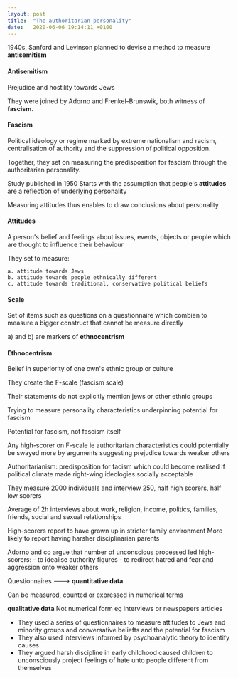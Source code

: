 ```yaml
---
layout: post
title:  "The authoritarian personality"
date:   2020-06-06 19:14:11 +0100
---
```


1940s, Sanford and Levinson planned to devise a method to measure **antisemitism**

#### Antisemitism
Prejudice and hostility towards Jews

They were joined by Adorno and Frenkel-Brunswik, both witness of **fascism**.

#### Fascism
Political ideology or regime marked by extreme nationalism and racism, centralisation of authority and the suppression of political opposition.

Together, they set on measuring the predisposition for fascism through the authoritarian personality.

Study published in 1950
Starts with the assumption that people's **attitudes** are a reflection of underlying personality

Measuring attitudes thus enables to draw conclusions about personality

#### Attitudes
A person's belief and feelings about issues, events, objects or people which are thought to influence their behaviour

They set to measure:

    a. attitude towards Jews
    b. attitude towards people ethnically different 
    c. attitude towards traditional, conservative political beliefs

    
#### Scale
Set of items such as questions on a questionnaire which combien to measure a bigger construct that cannot be measure directly

a) and b) are markers of **ethnocentrism**

#### Ethnocentrism
Belief in superiority of one own's ethnic group or culture

They create the F-scale (fascism scale)

Their statements do not explicitly mention jews or other ethnic groups

Trying to measure personality characteristics underpinning potential for fascism

Potential for fascism, not fascism itself

Any high-scorer on F-scale ie authoritarian characteristics could potentially be swayed more by arguments suggesting prejudice towards weaker others 

Authoritarianism: predisposition for facism which could become realised if political climate made right-wing ideologies socially acceptable

They measure 2000 individuals and interview 250, half high scorers, half low scorers

Average of 2h interviews about work, religion, income, politics, families, friends, social and sexual relationships

High-scorers report to have grown up in stricter family environment
More likely to report having harsher disciplinarian parents

Adorno and co argue that number of unconscious processed led high-scorers:
    - to idealise authority figures
    - to redirect hatred and fear and aggression onto weaker others

Questionnaires ---> **quantitative data**

Can be measured, counted or expressed in numerical terms

**qualitative data**
Not numerical form eg interviews or newspapers articles

* They used a series of questionnaires to measure attitudes to Jews and minority groups and conversative beliefts and the potential for fascism
* They also used interviews informed by psychoanalytic theory to identify causes
* They argued harsh discipline in early childhood caused children to unconsciously project feelings of hate unto people different from themselves